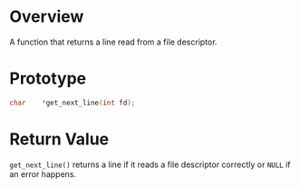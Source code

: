 # Overview
A function that returns a line read from a file descriptor.

# Prototype
```c
char	*get_next_line(int fd);
```

# Return Value
`get_next_line()` returns a line if it reads a file descriptor correctly or `NULL` if an error happens.
